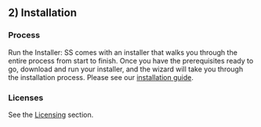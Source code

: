 [title]: # (Installation)
[tags]: # (XXX)
[priority]: # (20)

## 2\) Installation

### Process

Run the Installer: SS comes with an installer that walks you through the entire process from start to finish. Once you have the prerequisites ready to go, download and run your installer, and the wizard will take you through the installation process. Please see our [installation guide](https://thycotic.force.com/support/s/article/Installation-Guides-Secret-Server/).

### Licenses

See the [Licensing](#Licensing) section.